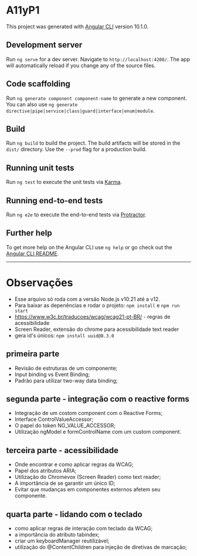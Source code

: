 # A11yP1

This project was generated with [Angular CLI](https://github.com/angular/angular-cli) version 10.1.0.

## Development server

Run `ng serve` for a dev server. Navigate to `http://localhost:4200/`. The app will automatically reload if you change any of the source files.

## Code scaffolding

Run `ng generate component component-name` to generate a new component. You can also use `ng generate directive|pipe|service|class|guard|interface|enum|module`.

## Build

Run `ng build` to build the project. The build artifacts will be stored in the `dist/` directory. Use the `--prod` flag for a production build.

## Running unit tests

Run `ng test` to execute the unit tests via [Karma](https://karma-runner.github.io).

## Running end-to-end tests

Run `ng e2e` to execute the end-to-end tests via [Protractor](http://www.protractortest.org/).

## Further help

To get more help on the Angular CLI use `ng help` or go check out the [Angular CLI README](https://github.com/angular/angular-cli/blob/master/README.md).

____________________________________________________________________

# Observações

- Esse arquivo só roda  com a versão Node.js v10.21 até a v12.
- Para baixar as depenências e rodar o projeto: `npm install` e `npm run start`
- https://www.w3c.br/traducoes/wcag/wcag21-pt-BR/ - regras de acessibilidade
- Screen Reader, extensão do chrome para acessibilidade text reader
- gera id's únicos: `npm install uuid@8.3.0`

## primeira parte
- Revisão de estruturas de um componente;
- Input binding vs Event Binding;
- Padrão para utilizar two-way data binding;

## segunda parte - integração com o reactive forms
- Integração de um costom component com o Reactive Forms;
- Interface ControlValueAccessor;
- O papel do token NG_VALUE_ACCESSOR;
- Utilização ngModel e formControlName com um custom component.

## terceira parte - acessibilidade 
- Onde encontrar e como aplicar regras da WCAG;
- Papel dos atributos ARIA;
- Utilização do Chromevox (Screen Reader) como text reader;
- A importância de se garantir um único ID;
- Evitar que mudanças em componentes externos afetem seu componente.

## quarta parte - lidando com o teclado
- como aplicar regras de interação com teclado da WCAG;
- a importância do atributo tabindex;
- criar um keyboardManager reutilizável;
- utilização do @ContentChildren para injeção de diretivas de marcação;
